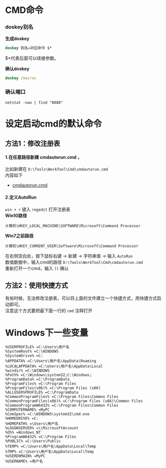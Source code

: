 # CMD命令

### doskey别名

**生成doskey**
```cmd
doskey 别名=对应命令 $*
```
$*代表后面可以续接参数。

**确认doskey**
```cmd
doskey /macros
```

### 确认端口
```
netstat -nao | find "8080"
```

# 设定启动cmd的默认命令

## 方法1：修改注册表

#### 1.在任意路径新建 cmdautorun.cmd ，
比如新建在 ``D:\Tools\WorkTool\Cmd\cmdautorun.cmd ``  
内容如下
* [cmdautorun.cmd](cmdautorun.cmd)

#### 2.定义AutoRun
``win + r`` 键入 ``regedit`` 打开注册表  
**Win10路径**  
```
计算机\HKEY_LOCAL_MACHINE\SOFTWARE\Microsoft\Command Processor
```
**Win7之前路径**  
```
计算机\HKEY_CURRENT_USER\Software\Microsoft\Command Processor
```
在右侧空白处，按下鼠标右键 → 新建 → 字符串值 → 输入 ``AutoRun``  
数值数据中，输入cmd的路径 ``D:\Tools\WorkTool\Cmd\cmdautorun.cmd ``  
重新打开一个cmd，输入 ``ll`` 确认

## 方法2：使用快捷方式
有些时候，无法修改注册表，可以将上面的文件建立一个快捷方式，用快捷方式启动即可。  
注意这个方式要把最下面一行的 ``cmd`` 注释打开

# Windows下一些变量

```
%USERPROFILE% =C:\Users\用户名
%SystemRoot% =C:\WINDOWS
%SystemDrive% =C:
%APPDATA% =C:\Users\用户名\AppData\Roaming
%LOCALAPPDATA% =C:\Users\用户名\AppData\Local
%windir% =C:\WINDOWS
%Path% =C:\Windows\system32;C:\Windows; 
%ProgramData% =C:\ProgramData
%ProgramFiles% =C:\Program Files
%ProgramFiles(x86)% =C:\Program Files (x86)
%ALLUSERSPROFILE% =C:\ProgramData
%CommonProgramFiles% =C:\Program Files\Common Files
%CommonProgramFiles(x86)% =C:\Program Files (x86)\Common Files
%CommonProgramW6432% =C:\Program Files\Common Files
%COMPUTERNAME% =MyPC
%ComSpec% =C:\WINDOWS\system32\cmd.exe
%HOMEDRIVE% =C:
%HOMEPATH% =\Users\用户名
%LOGONSERVER% =\\MicrosoftAccount
%OS% =Windows_NT
%ProgramW6432% =C:\Program Files  
%PUBLIC% =C:\Users\Public 
%TEMP% =C:\Users\用户名\AppData\Local\Temp
%TMP% =C:\Users\用户名\AppData\Local\Temp
%USERDOMAIN% =MyPC 
%USERNAME% =用户名
```

